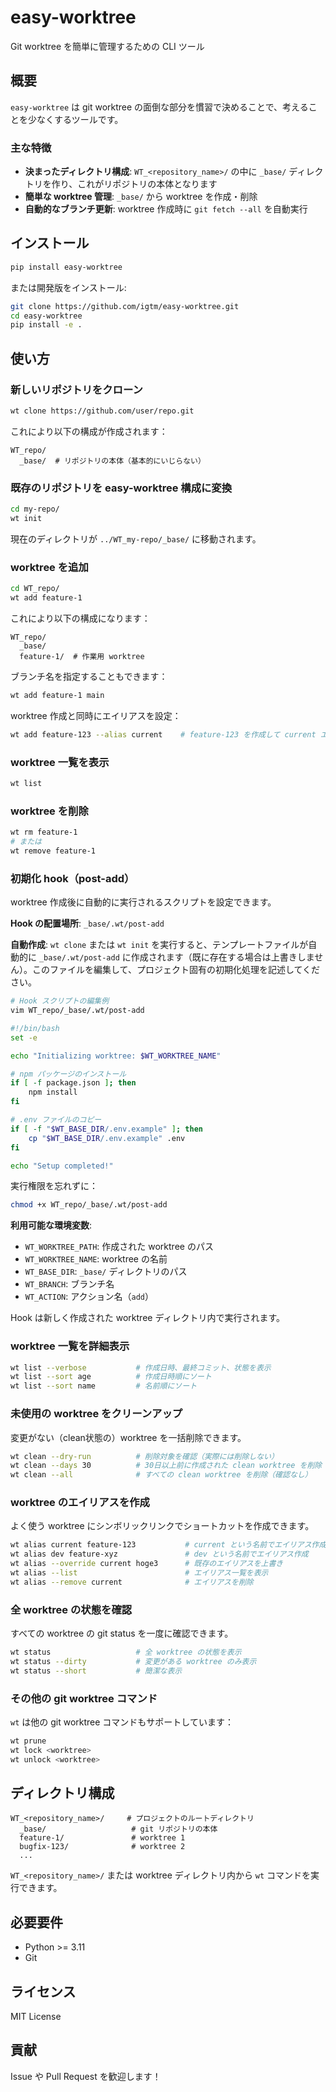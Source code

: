 # easy-worktree

Git worktree を簡単に管理するための CLI ツール

## 概要

`easy-worktree` は git worktree の面倒な部分を慣習で決めることで、考えることを少なくするツールです。

### 主な特徴

- **決まったディレクトリ構成**: `WT_<repository_name>/` の中に `_base/` ディレクトリを作り、これがリポジトリの本体となります
- **簡単な worktree 管理**: `_base/` から worktree を作成・削除
- **自動的なブランチ更新**: worktree 作成時に `git fetch --all` を自動実行

## インストール

```bash
pip install easy-worktree
```

または開発版をインストール:

```bash
git clone https://github.com/igtm/easy-worktree.git
cd easy-worktree
pip install -e .
```

## 使い方

### 新しいリポジトリをクローン

```bash
wt clone https://github.com/user/repo.git
```

これにより以下の構成が作成されます：

```
WT_repo/
  _base/  # リポジトリの本体（基本的にいじらない）
```

### 既存のリポジトリを easy-worktree 構成に変換

```bash
cd my-repo/
wt init
```

現在のディレクトリが `../WT_my-repo/_base/` に移動されます。

### worktree を追加

```bash
cd WT_repo/
wt add feature-1
```

これにより以下の構成になります：

```
WT_repo/
  _base/
  feature-1/  # 作業用 worktree
```

ブランチ名を指定することもできます：

```bash
wt add feature-1 main
```

worktree 作成と同時にエイリアスを設定：

```bash
wt add feature-123 --alias current    # feature-123 を作成して current エイリアスを設定
```

### worktree 一覧を表示

```bash
wt list
```

### worktree を削除

```bash
wt rm feature-1
# または
wt remove feature-1
```

### 初期化 hook（post-add）

worktree 作成後に自動的に実行されるスクリプトを設定できます。

**Hook の配置場所**: `_base/.wt/post-add`

**自動作成**: `wt clone` または `wt init` を実行すると、テンプレートファイルが自動的に `_base/.wt/post-add` に作成されます（既に存在する場合は上書きしません）。このファイルを編集して、プロジェクト固有の初期化処理を記述してください。

```bash
# Hook スクリプトの編集例
vim WT_repo/_base/.wt/post-add
```

```bash
#!/bin/bash
set -e

echo "Initializing worktree: $WT_WORKTREE_NAME"

# npm パッケージのインストール
if [ -f package.json ]; then
    npm install
fi

# .env ファイルのコピー
if [ -f "$WT_BASE_DIR/.env.example" ]; then
    cp "$WT_BASE_DIR/.env.example" .env
fi

echo "Setup completed!"
```

実行権限を忘れずに：

```bash
chmod +x WT_repo/_base/.wt/post-add
```

**利用可能な環境変数**:
- `WT_WORKTREE_PATH`: 作成された worktree のパス
- `WT_WORKTREE_NAME`: worktree の名前
- `WT_BASE_DIR`: `_base/` ディレクトリのパス
- `WT_BRANCH`: ブランチ名
- `WT_ACTION`: アクション名（`add`）

Hook は新しく作成された worktree ディレクトリ内で実行されます。

### worktree 一覧を詳細表示

```bash
wt list --verbose           # 作成日時、最終コミット、状態を表示
wt list --sort age          # 作成日時順にソート
wt list --sort name         # 名前順にソート
```

### 未使用の worktree をクリーンアップ

変更がない（clean状態の）worktree を一括削除できます。

```bash
wt clean --dry-run          # 削除対象を確認（実際には削除しない）
wt clean --days 30          # 30日以上前に作成された clean worktree を削除
wt clean --all              # すべての clean worktree を削除（確認なし）
```

### worktree のエイリアスを作成

よく使う worktree にシンボリックリンクでショートカットを作成できます。

```bash
wt alias current feature-123           # current という名前でエイリアス作成
wt alias dev feature-xyz               # dev という名前でエイリアス作成
wt alias --override current hoge3      # 既存のエイリアスを上書き
wt alias --list                        # エイリアス一覧を表示
wt alias --remove current              # エイリアスを削除
```

### 全 worktree の状態を確認

すべての worktree の git status を一度に確認できます。

```bash
wt status                   # 全 worktree の状態を表示
wt status --dirty           # 変更がある worktree のみ表示
wt status --short           # 簡潔な表示
```

### その他の git worktree コマンド

`wt` は他の git worktree コマンドもサポートしています：

```bash
wt prune
wt lock <worktree>
wt unlock <worktree>
```

## ディレクトリ構成

```
WT_<repository_name>/     # プロジェクトのルートディレクトリ
  _base/                   # git リポジトリの本体
  feature-1/               # worktree 1
  bugfix-123/              # worktree 2
  ...
```

`WT_<repository_name>/` または worktree ディレクトリ内から `wt` コマンドを実行できます。

## 必要要件

- Python >= 3.11
- Git

## ライセンス

MIT License

## 貢献

Issue や Pull Request を歓迎します！
